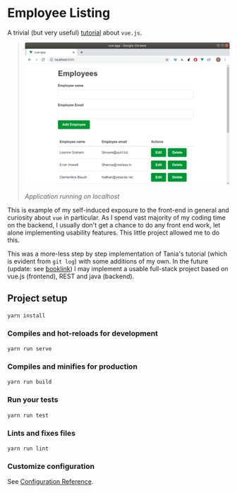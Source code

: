 # Employee Listing

A trivial (but very useful) [tutorial](https://www.taniarascia.com/getting-started-with-vue/) about `vue.js`.

> <img src="/screenshots/vue-employees.png" width="700" alt="Employee Listing" /> 
>
> *Application running on localhost*

This is example of my self-induced exposure to the front-end in general and curiosity about `vue` in particular. As I 
spend vast majority of my coding time on the backend, I usually don't get a chance to do any front end work, let alone 
implementing usability features. This little project allowed me to do this.

This was a more-less step by step implementation of Tania's tutorial (which is evident from `git log`) with some 
additions of my own. In the future (update: see [booklink](https://github.com/mrazjava/booklink)) I may implement a 
usable full-stack project based on vue.js (frontend), REST and java (backend). 

## Project setup
```
yarn install
```

### Compiles and hot-reloads for development
```
yarn run serve
```

### Compiles and minifies for production
```
yarn run build
```

### Run your tests
```
yarn run test
```

### Lints and fixes files
```
yarn run lint
```

### Customize configuration
See [Configuration Reference](https://cli.vuejs.org/config/).
